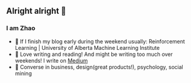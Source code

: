 ## Alright alright 👋

### I am Zhao

- 🔖 If I finish my blog early during the weekend usually: Reinforcement Learning | University of Alberta Machine Learning Institute 
- 🤔 Love writing and reading! And might be writing too much over weekends! I write on [Medium](https://medium.com/@loisziu)
- 💬 Converse in business, design(great products!), psychology, social mining

